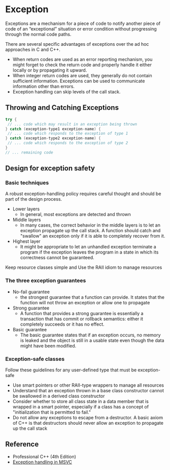 # Exception

Exceptions are a mechanism for a piece of code to notify another piece of code of an “exceptional” situation or error condition without progressing through the normal code paths.

There are several specific advantages of exceptions over the ad hoc approaches in C and C++.

- When return codes are used as an error reporting mechanism, you might forget to check the return code and properly handle it either locally or by propagating it upward.
- When integer return codes are used, they generally do not contain sufficient information. Exceptions can be used to communicate information other than errors.
- Exception handling can skip levels of the call stack.

## Throwing and Catching Exceptions

```cpp
try {
 // ... code which may result in an exception being thrown
} catch (exception-type1 exception-name) {
 // ... code which responds to the exception of type 1
} catch (exception-type2 exception-name) {
 // ... code which responds to the exception of type 2
}
// ... remaining code
```

## Design for exception safety

### Basic techniques

A robust exception-handling policy requires careful thought and should be part of the design process.

- Lower layers
  - In general, most exceptions are detected and thrown
- Middle layers
  - In many cases, the correct behavior in the middle layers is to let an exception propagate up the call stack. A function should catch and "swallow" an exception only if it is able to completely recover from it.
- Highest layer
  - It might be appropriate to let an unhandled exception terminate a program if the exception leaves the program in a state in which its correctness cannot be guaranteed.

Keep resource classes simple and Use the RAII idiom to manage resources

### The three exception guarantees

- No-fail guarantee
  - the strongest guarantee that a function can provide. It states that the function will not throw an exception or allow one to propagate
- Strong guarantee
  - A function that provides a strong guarantee is essentially a transaction that has commit or rollback semantics: either it completely succeeds or it has no effect.
- Basic guarantee
  - The basic guarantee states that if an exception occurs, no memory is leaked and the object is still in a usable state even though the data might have been modified.

### Exception-safe classes

Follow these guidelines for any user-defined type that must be exception-safe

- Use smart pointers or other RAII-type wrappers to manage all resources
- Understand that an exception thrown in a base class constructor cannot be swallowed in a derived class constructor
- Consider whether to store all class state in a data member that is wrapped in a smart pointer, especially if a class has a concept of "initialization that is permitted to fail."
- Do not allow any exceptions to escape from a destructor. A basic axiom of C++ is that destructors should never allow an exception to propagate up the call stack

## Reference

- Professional C++ (4th Edition)
- [Exception handling in MSVC](https://docs.microsoft.com/en-us/cpp/cpp/exception-handling-in-visual-cpp?view=msvc-170)
